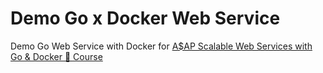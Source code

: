 # Demo Go x Docker Web Service

Demo Go Web Service with Docker for [A$AP Scalable Web Services with Go & Docker 🚀 Course](https://exlskills.com/learn-en/courses/aap-scalable-web-services-with-go-docker--go_docker_web_asap)
